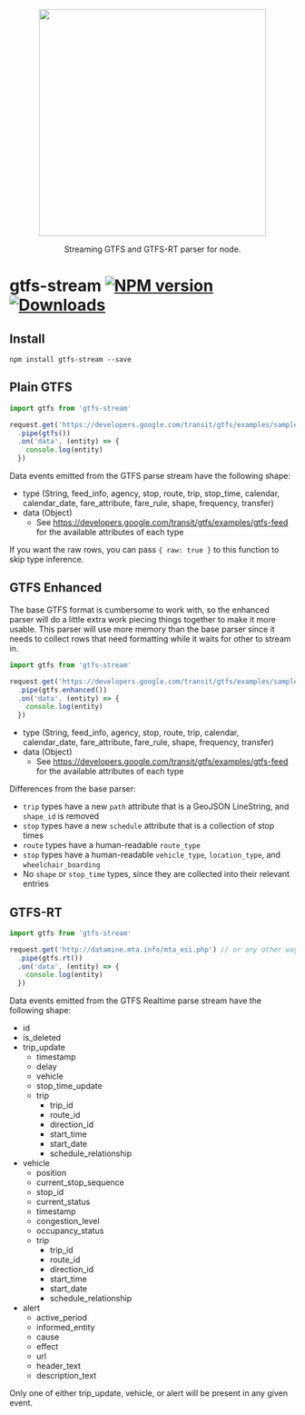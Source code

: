 <p align='center'>
  <img src='https://user-images.githubusercontent.com/425716/44544295-c94d3c00-a6df-11e8-9de1-8166795fda27.png' width='400'/>
  <p align='center'>Streaming GTFS and GTFS-RT parser for node.</p>
</p>

# gtfs-stream [![NPM version][npm-image]][npm-url] [![Downloads][downloads-image]][npm-url]


## Install

```
npm install gtfs-stream --save
```

## Plain GTFS

```js
import gtfs from 'gtfs-stream'

request.get('https://developers.google.com/transit/gtfs/examples/sample-feed.zip') // or any other way of getting the data stream
  .pipe(gtfs())
  .on('data', (entity) => {
    console.log(entity)
  })
```

Data events emitted from the GTFS parse stream have the following shape:

- type (String, feed_info, agency, stop, route, trip, stop_time, calendar, calendar_date, fare_attribute, fare_rule, shape, frequency, transfer)
- data (Object)
  - See https://developers.google.com/transit/gtfs/examples/gtfs-feed for the available attributes of each type

If you want the raw rows, you can pass `{ raw: true }` to this function to skip type inference.

## GTFS Enhanced

The base GTFS format is cumbersome to work with, so the enhanced parser will do a little extra work piecing things together to make it more usable. This parser will use more memory than the base parser since it needs to collect rows that need formatting while it waits for other to stream in.

```js
import gtfs from 'gtfs-stream'

request.get('https://developers.google.com/transit/gtfs/examples/sample-feed.zip') // or any other way of getting the data stream
  .pipe(gtfs.enhanced())
  .on('data', (entity) => {
    console.log(entity)
  })
```

- type (String, feed_info, agency, stop, route, trip, calendar, calendar_date, fare_attribute, fare_rule, shape, frequency, transfer)
- data (Object)
  - See https://developers.google.com/transit/gtfs/examples/gtfs-feed for the available attributes of each type

Differences from the base parser:
- `trip` types have a new `path` attribute that is a GeoJSON LineString, and `shape_id` is removed
- `stop` types have a new `schedule` attribute that is a collection of stop times
- `route` types have a human-readable `route_type`
- `stop` types have a human-readable `vehicle_type`, `location_type`, and `wheelchair_boarding`
- No `shape` or `stop_time` types, since they are collected into their relevant entries

## GTFS-RT

```js
import gtfs from 'gtfs-stream'

request.get('http://datamine.mta.info/mta_esi.php') // or any other way of getting the data stream
  .pipe(gtfs.rt())
  .on('data', (entity) => {
    console.log(entity)
  })
```

Data events emitted from the GTFS Realtime parse stream have the following shape:

- id
- is_deleted
- trip_update
  - timestamp
  - delay
  - vehicle
  - stop_time_update
  - trip
    - trip_id
    - route_id
    - direction_id
    - start_time
    - start_date
    - schedule_relationship
- vehicle
  - position
  - current_stop_sequence
  - stop_id
  - current_status
  - timestamp
  - congestion_level
  - occupancy_status
  - trip
    - trip_id
    - route_id
    - direction_id
    - start_time
    - start_date
    - schedule_relationship
- alert
  - active_period
  - informed_entity
  - cause
  - effect
  - url
  - header_text
  - description_text

Only one of either trip_update, vehicle, or alert will be present in any given event.


[downloads-image]: http://img.shields.io/npm/dm/gtfs-stream.svg
[npm-url]: https://npmjs.org/package/gtfs-stream
[npm-image]: http://img.shields.io/npm/v/gtfs-stream.svg

